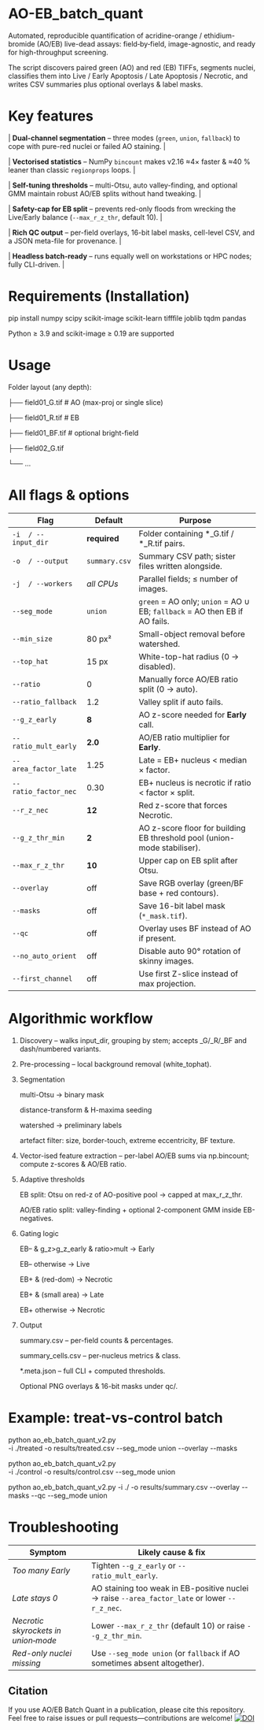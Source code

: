 # AO-EB_batch_quant
Automated, reproducible quantification of acridine-orange / ethidium-bromide (AO/EB) live-dead assays: field‐by‐field, image-agnostic, and ready for high-throughput screening.

The script discovers paired green (AO) and red (EB) TIFFs, segments nuclei, classifies them into Live / Early Apoptosis / Late Apoptosis / Necrotic, and writes CSV summaries plus optional overlays & label masks.

# Key features

| **Dual-channel segmentation** – three modes (`green`, `union`, `fallback`) to cope with pure-red nuclei or failed AO staining.     |

| **Vectorised statistics** – NumPy `bincount` makes v2.16 ≈4× faster & ≈40 % leaner than classic `regionprops` loops.               |

| **Self-tuning thresholds** – multi-Otsu, auto valley-finding, and optional GMM maintain robust AO/EB splits without hand tweaking. |

| **Safety-cap for EB split** – prevents red-only floods from wrecking the Live/Early balance (`--max_r_z_thr`, default 10).         |

| **Rich QC output** – per-field overlays, 16-bit label masks, cell-level CSV, and a JSON meta-file for provenance.                  |

| **Headless batch-ready** – runs equally well on workstations or HPC nodes; fully CLI-driven.                                       |


# Requirements (Installation)
pip install numpy scipy scikit-image scikit-learn tifffile joblib tqdm pandas

Python ≥ 3.9 and scikit-image ≥ 0.19 are supported

# Usage 
Folder layout (any depth):

├── field01_G.tif       # AO   (max-proj or single slice)

├── field01_R.tif       # EB

├── field01_BF.tif      # optional bright-field

├── field02_G.tif

└── ...


# All flags & options
| Flag                 | Default       | Purpose                                                                    |
| -------------------- | ------------- | -------------------------------------------------------------------------- |
| `-i  / --input_dir`  | **required**  | Folder containing \*\_G.tif / \*\_R.tif pairs.                             |
| `-o  / --output`     | `summary.csv` | Summary CSV path; sister files written alongside.                          |
| `-j  / --workers`    | *all CPUs*    | Parallel fields; ≤ number of images.                                       |
| `--seg_mode`         | `union`       | `green` = AO only; `union` = AO ∪ EB; `fallback` = AO then EB if AO fails. |
| `--min_size`         | 80 px²        | Small-object removal before watershed.                                     |
| `--top_hat`          | 15 px         | White-top-hat radius (0 → disabled).                                       |
| `--ratio`            | 0             | Manually force AO/EB ratio split (0 → auto).                               |
| `--ratio_fallback`   | 1.2           | Valley split if auto fails.                                                |
| `--g_z_early`        | **8**         | AO z-score needed for **Early** call.                                      |
| `--ratio_mult_early` | **2.0**       | AO/EB ratio multiplier for **Early**.                                      |
| `--area_factor_late` | 1.25          | Late = EB+ nucleus < median × factor.                                      |
| `--ratio_factor_nec` | 0.30          | EB+ nucleus is necrotic if ratio < factor × split.                         |
| `--r_z_nec`          | **12**        | Red z-score that forces Necrotic.                                          |
| `--g_z_thr_min`      | **2**         | AO z-score floor for building EB threshold pool (union-mode stabiliser).   |
| `--max_r_z_thr`      | **10**        | Upper cap on EB split after Otsu.                                          |
| `--overlay`          | off           | Save RGB overlay (green/BF base + red contours).                           |
| `--masks`            | off           | Save 16-bit label mask (`*_mask.tif`).                                     |
| `--qc`               | off           | Overlay uses BF instead of AO if present.                                  |
| `--no_auto_orient`   | off           | Disable auto 90° rotation of skinny images.                                |
| `--first_channel`    | off           | Use first Z-slice instead of max projection.                               |

# Algorithmic workflow
1. Discovery – walks input_dir, grouping by stem; accepts _G/_R/_BF and dash/numbered variants.
2. Pre-processing – local background removal (white_tophat).
3. Segmentation
   
     multi-Otsu → binary mask
   
     distance-transform & H-maxima seeding
   
     watershed → preliminary labels
   
     artefact filter: size, border-touch, extreme eccentricity, BF texture.
   
   
4. Vector-ised feature extraction – per-label AO/EB sums via np.bincount; compute z-scores & AO/EB ratio.
5. Adaptive thresholds
   
     EB split: Otsu on red-z of AO-positive pool → capped at max_r_z_thr.
   
     AO/EB ratio split: valley-finding + optional 2-component GMM inside EB-negatives.
   
   
6. Gating logic
   
      EB–  & g_z>g_z_early & ratio>mult        → Early

      EB–  otherwise                           → Live

      EB+  & (red-dom)                         → Necrotic

      EB+  & (small area)                      → Late

      EB+  otherwise                           → Necrotic


10. Output
    
     summary.csv – per-field counts & percentages.
    
     summary_cells.csv – per-nucleus metrics & class.
    
     *.meta.json – full CLI + computed thresholds.
    
     Optional PNG overlays & 16-bit masks under qc/.
    


# Example: treat-vs-control batch
python ao_eb_batch_quant_v2.py \
       -i ./treated -o results/treated.csv --seg_mode union --overlay --masks

python ao_eb_batch_quant_v2.py \
       -i ./control -o results/control.csv --seg_mode union

python ao_eb_batch_quant_v2.py -i ./ -o results/summary.csv --overlay --masks --qc --seg_mode union

# Troubleshooting
| Symptom                             | Likely cause & fix                                                                            |
| ----------------------------------- | --------------------------------------------------------------------------------------------- |
| *Too many Early*                    | Tighten `--g_z_early` or `--ratio_mult_early`.                                                |
| *Late stays 0*                      | AO staining too weak in EB-positive nuclei → raise `--area_factor_late` or lower `--r_z_nec`. |
| *Necrotic skyrockets in union‐mode* | Lower `--max_r_z_thr` (default 10) or raise `--g_z_thr_min`.                                  |
| *Red-only nuclei missing*           | Use `--seg_mode union` (or `fallback` if AO sometimes absent altogether).                     |

## Citation
If you use AO/EB Batch Quant in a publication, please cite this repository. Feel free to raise issues or pull requests—contributions are welcome!
[![DOI](https://zenodo.org/badge/1014730994.svg)](https://doi.org/10.5281/zenodo.17038427)
